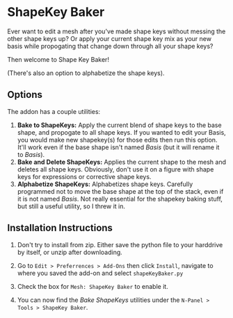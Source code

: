 # ShapeKey Baker

Ever want to edit a mesh after you've made shape keys without messing the other shape keys up? Or apply your current shape key mix as your new basis while propogating that change down through all your shape keys?

Then welcome to Shape Key Baker!

(There's also an option to alphabetize the shape keys).

## Options

The addon has a couple utilities:

1. **Bake to ShapeKeys:** Apply the current blend of shape keys to the base shape, and propogate to all shape keys. If you wanted to edit your Basis, you would make new shapekey(s) for those edits then run this option. It'll work even if the base shape isn't named *Basis* (but it will rename it to *Basis*).
2. **Bake and Delete ShapeKeys:** Applies the current shape to the mesh and deletes all shape keys. Obviously, don't use it on a figure with shape keys for expressions or corrective shape keys.
3. **Alphabetize ShapeKeys:** Alphabetizes shape keys. Carefully programmed not to move the base shape at the top of the stack, even if it is not named *Basis*. Not really essential for the shapekey baking stuff, but still a useful utility, so I threw it in.

## Installation Instructions

1. Don't try to install from zip. Either save the python file to your harddrive by itself, or unzip after downloading.

2. Go to `Edit > Preferrences > Add-Ons` then click `Install`, navigate to where you saved the add-on and select `shapeKeyBaker.py`

3. Check the box for `Mesh: ShapeKey Baker` to enable it.

4. You can now find the *Bake ShapeKeys* utilities under the `N-Panel > Tools > ShapeKey Baker`.
